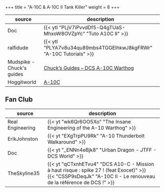 +++
title = "A-10C & A-10C II Tank Killer"
weight = 8
+++

source                                | description
------------------------------------- | -----------
Doc                                   | {{< ytl "PLjV7iPvvdDf5-Q4gTUaS-MhxoW8OVZpYc" "Tuto A10C II" >}}
ralfidude                             | {{< ytl "PLYA7v8u34qu89mbs4TGGEIhkwJ8kgFRWr" "A-10C Tutorials" >}}
Mudspike - Chuck's guides             | [Chuck’s Guides – DCS A-10C Warthog](https://www.mudspike.com/chucks-guides-dcs-a-10c-warthog/)
Hoggitworld                           | [A-10C](https://wiki.hoggitworld.com/view/A-10C)

## Fan Club
source              | description
------------------- | -----------
Real Engineering    | {{< yt "wk6Qr6OO5Xo" "The Insane Engineering of the A-10 Warthog" >}}
ErikJohnston        | {{< yt "EXgTrpPU9Rk" "A-10 Thunderbolt Walkaround" >}}
Doc                 | {{< yt "_ENNn4eBjk8" "Urban Dragon - JTFF - DCS World" >}}
TheSkyline35        | {{< yt "qCTxnhETvu4" "DCS A10-C - Mission à haut risque : spike 27 ! (feat Exocet)" >}}<br />{{< "CSSP9sDeqJk" "A-10C II - Le renouveau de la référence de DCS !" >}}

